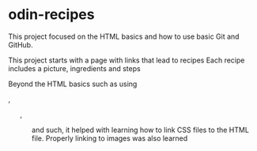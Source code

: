 # odin-recipes
This project focused on the HTML basics and how to use basic Git and GitHub.

This project starts with a page with links that lead to recipes
Each recipe includes a picture, ingredients and steps

Beyond the HTML basics such as using <p>, <ol>, <ul> and such, it helped with learning how to link CSS files to the HTML file.
  Properly linking to images was also learned
